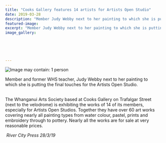 ```yaml
---
title: "Cooks Gallery features 14 artists for Artists Open Studio"
date: 2019-03-28
description: "Member Judy Webby next to her painting to which she is putting the final touches for the Artists Open Studio..."
featured-image: 
excerpt: "Member Judy Webby next to her painting to which she is putting the final touches for the Artists Open Studio."
image_gallery:
	
	
	
	
	
---
```


<p><img src="https://scontent-syd2-1.xx.fbcdn.net/v/t1.0-9/55935580_2194163980622588_8814569589263302656_n.jpg?_nc_cat=104&amp;_nc_ht=scontent-syd2-1.xx&amp;oh=8617290d184ccb492d344b415bd85e18&amp;oe=5D067F57" alt="Image may contain: 1 person" /></p>
<p>Member and former WHS teacher, Judy Webby next to her painting to which she is putting the final touches for the Artists Open Studio.</p>
<p><span><br />The Whanganui Arts Society based at Cooks Gallery on Trafalgar Street (next to the velodrome) is exhibiting the works of 14 of its members, especially for Artists Open Studios. Together they have over 60 art works covering nearly all painting types from water colour, pastel, prints and embroidery through to pottery. Nearly all the works are for sale at very reasonable prices.</span></p>
<p>&nbsp;<em>River City Press 28/3/19</em></p>

